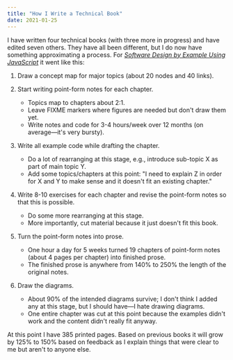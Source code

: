 ```yaml
---
title: "How I Write a Technical Book"
date: 2021-01-25
---
```


I have written four technical books (with three more in progress) and have edited seven others.
They have all been different, but I do now have something approximating a process.
For [*Software Design by Example Using JavaScript*](@root/sdxjs/) it went like this:

1.  Draw a concept map for major topics (about 20 nodes and 40 links).

2.  Start writing point-form notes for each chapter.
    -   Topics map to chapters about 2:1.
    -   Leave FIXME markers where figures are needed but don't draw them yet.
    -   Write notes and code for 3-4 hours/week over 12 months (on average—it's very bursty).

3.  Write all example code while drafting the chapter.
    -   Do a lot of rearranging at this stage, e.g., introduce sub-topic X as part of main topic Y.
    -   Add some topics/chapters at this point:
        "I need to explain Z in order for X and Y to make sense and it doesn't fit an existing chapter."

4.  Write 8-10 exercises for each chapter and revise the point-form notes so that this is possible.
    -   Do some more rearranging at this stage.
    -   More importantly, cut material because it just doesn't fit this book.

5.  Turn the point-form notes into prose.
    -   One hour a day for 5 weeks turned 19 chapters of point-form notes (about 4 pages per chapter) into finished prose.
    -   The finished prose is anywhere from 140% to 250% the length of the original notes.

6.  Draw the diagrams.
    -   About 90% of the intended diagrams survive; I don't think I added any at this stage, but I should have—I hate drawing diagrams.
    -   One entire chapter was cut at this point because the examples didn't work and the content didn't really fit anyway.

At this point I have 385 printed pages.
Based on previous books it will grow by 125% to 150% based on feedback
as I explain things that were clear to me but aren't to anyone else.
